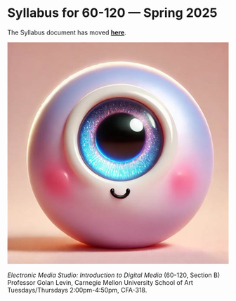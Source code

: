 # Syllabus for 60-120 — Spring 2025

The Syllabus document has moved [**here**](readme.md).

![60-120_cutie.jpg](60-120_cutie.jpg)

*Electronic Media Studio: Introduction to Digital Media* (60-120, Section B)<br />Professor Golan Levin, Carnegie Mellon University School of Art<br />Tuesdays/Thursdays 2:00pm-4:50pm, CFA-318.

